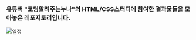 ### 유튜버 "코딩알려주는누나"의 HTML/CSS스터디에 참여한 결과물들을 모아놓은 레포지토리입니다.

![일정](https://github.com/Ryan0hwan/HTML-CSS-STUDY/assets/158720833/1aea5526-37a5-462e-9a81-def1fc8c7444)

